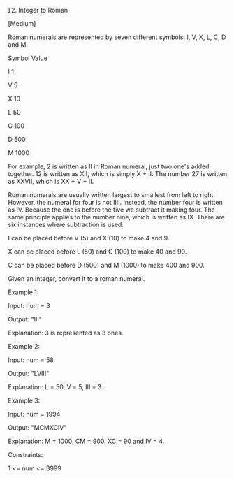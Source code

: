 12. Integer to Roman

[Medium]

Roman numerals are represented by seven different symbols: I, V, X, L, C, D and M.

Symbol       Value

I             1

V             5

X             10

L             50

C             100

D             500

M             1000

For example, 2 is written as II in Roman numeral, just two one's added together. 12 is written as XII, which is simply X + II. The number 27 is written as XXVII, which is XX + V + II.

Roman numerals are usually written largest to smallest from left to right. However, the numeral for four is not IIII. Instead, the number four is written as IV. Because the one is before the five we subtract it making four. The same principle applies to the number nine, which is written as IX. There are six instances where subtraction is used:

I can be placed before V (5) and X (10) to make 4 and 9. 

X can be placed before L (50) and C (100) to make 40 and 90. 

C can be placed before D (500) and M (1000) to make 400 and 900.

Given an integer, convert it to a roman numeral.

Example 1:

Input: num = 3

Output: "III"

Explanation: 3 is represented as 3 ones.

Example 2:

Input: num = 58

Output: "LVIII"

Explanation: L = 50, V = 5, III = 3.

Example 3:

Input: num = 1994

Output: "MCMXCIV"

Explanation: M = 1000, CM = 900, XC = 90 and IV = 4.

 

Constraints:

1 <= num <= 3999